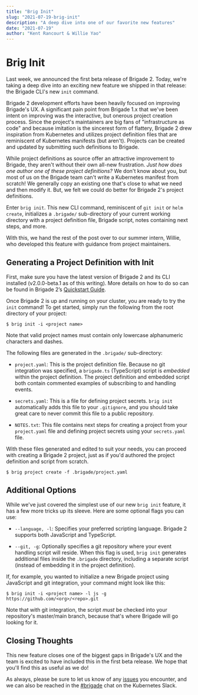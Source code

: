 ```yaml
---
title: "Brig Init"
slug: "2021-07-19-brig-init"
description: "A deep dive into one of our favorite new features"
date: "2021-07-19"
author: "Kent Rancourt & Willie Yao"
---
```

# Brig Init

Last week, we announced the first beta release of Brigade 2. Today, we're taking a deep dive into an exciting new feature we shipped in that release: the Brigade CLI's new `init` command.

Brigade 2 development efforts have been heavily focused on improving Brigade's UX. A significant pain point from Brigade 1.x that we've been intent on improving was the interactive, but onerous project creation process. Since the project's maintainers are big fans of "infrastructure as code" and because imitation is the sincerest form of flattery, Brigade 2 drew inspiration from Kubernetes and utilizes project definition files that are reminiscent of Kubernetes manifests (but aren't). Projects can be created and updated by submitting such definitions to Brigade.

While project definitions as source offer an attractive improvement to Brigade, they aren't without their own all-new frustration. _Just how does one author one of these project definitions?_ We don't know about you, but most of us on the Brigade team can't write a Kubernetes manifest from scratch! We generally copy an existing one that's close to what we need and then modify it. But, we felt we could do better for Brigade 2's project definitions.

Enter `brig init`. This new CLI command, reminiscent of `git init` or `helm create`, initializes a `.brigade/` sub-directory of your current working directory with a project definition file, Brigade script, notes containing next steps, and more.

With this, we hand the rest of the post over to our summer intern, Willie, who developed this feature with guidance from project maintainers.

## Generating a Project Definition with Init

First, make sure you have the latest version of Brigade 2 and its CLI installed (v2.0.0-beta.1 as of this writing). More details on how to do so can be found in Brigade 2’s [Quickstart Guide](https://v2--brigade-docs.netlify.app/intro/quickstart/).

Once Brigade 2 is up and running on your cluster, you are ready to try the `init` command! To get started, simply run the following from the root directory of your project:

```console
$ brig init -i <project name>
```

Note that valid project names must contain only lowercase alphanumeric characters and dashes.

The following files are generated in the `.brigade/` sub-directory:

* `project.yaml`: This is the project definition file. Because no git integration was specified, a `brigade.ts` (TypeScript) script is _embedded_ within the project definition. The project definition and embedded script both contain commented examples of subscribing to and handling events.

* `secrets.yaml`: This is a file for defining project secrets. `brig init` automatically adds this file to your `.gitignore`, and you should take great care to never commit this file to a public repository.

* `NOTES.txt`: This file contains next steps for creating a project from your `project.yaml` file and defining project secrets using your `secrets.yaml` file.

With these files generated and edited to suit your needs, you can proceed with creating a Brigade 2 project, just as if you'd authored the project definition and script from scratch.

```console
$ brig project create -f .brigade/project.yaml
```

## Additional Options

While we've just covered the simplest use of our new `brig init` feature, it has a few more tricks up its sleeve. Here are some optional flags you can use:

* `--language, -l`: Specifies your preferred scripting language. Brigade 2 supports both JavaScript and TypeScript.

* `--git, -g`: Optionally specifies a git repository where your event handling script will reside. When this flag is used, `brig init` generates additional files inside the `.brigade` directory, including a separate script (instead of embedding it in the project definition).

If, for example, you wanted to initialize a new Brigade project using JavaScript and git integration, your command might look like this:

```console
$ brig init -i <project name> -l js -g https://github.com/<org>/<repo>.git
```

Note that with git integration, the script _must_ be checked into your repository's master/main branch, because that's where Brigade will go looking for it.

## Closing Thoughts

This new feature closes one of the biggest gaps in Brigade's UX and the team is excited to have included this in the first beta release. We hope that you'll find this as useful as we do! 

As always, please be sure to let us know of any [issues](https://github.com/brigadecore/brigade/issues) you encounter, and we can also be reached in the [#brigade](https://kubernetes.slack.com/messages/C87MF1RFD) chat on the Kubernetes Slack.
